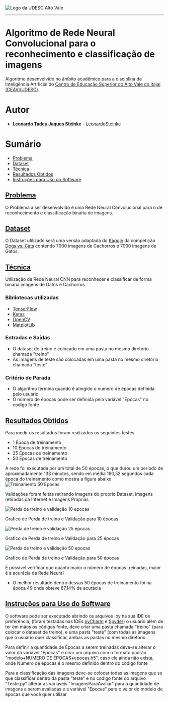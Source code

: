 <!-- Visualizador online: https://stackedit.io/ -->
 ![Logo da UDESC Alto Vale](http://www1.udesc.br/imagens/id_submenu/2019/marca_alto_vale_horizontal_assinatura_rgb_01.jpg)
 
 ---
 
# Algoritmo de Rede Neural Convolucional para o reconhecimento e classificação de imagens

Algoritmo desenvolvido no âmbito acadêmico para a disciplina de Inteligência Artificial do [Centro de Educação Superior do Alto Vale do Itajaí (CEAVI/UDESC)](https://www.udesc.br/ceavi).

# Autor
- [**Leonardo Tadeu Jaques Steinke**](mailto:leonardosteinke1@gmail.com) - [LeonardoSteinke](https://github.com/LeonardoSteinke)

# Sumário

* [Problema](#problema)
* [Dataset](#dataset)
* [Técnica](#tecnica)
* [Resultados Obtidos](#resultados)
* [Instruções para Uso do Software](#instrucoes)

## [Problema](#problema)
O Problema a ser desenvolvido é uma Rede Neural Convolucional para o de reconhecimento e classificação binária de imagens.

## [Dataset](#dataset)
O Dataset utilizado será uma versão adaptada do [Kaggle](https://www.kaggle.com/) da competição [Dogs vs. Cats](https://www.kaggle.com/c/dogs-vs-cats/data) contendo 7000 imagens de Cachorros e 7000 imagens de Gatos.

## [Técnica](#tecnica)
Utilização da Rede Neural CNN para reconhecer e classificar de forma binária imagens de Gatos e Cachorros

### Bibliotecas utilizadas
- [TensorFlow](https://www.tensorflow.org/?hl=pt-br)
- [Keras](https://keras.io/) 
- [OpenCV](https://opencv.org/)
- [MatplotLib](https://matplotlib.org/)

### Entradas e Saídas
- O dataset de treino é colocado em uma pasta no mesmo diretório chamada "treino"
- As imagens de teste são colocadas em uma pasta no mesmo diretório chamada "teste"

### Critério de Parada
- O algoritmo termina quando é atingido o numero de épocas definida pelo usuário
- O número de épocas pode ser definida pela variável "Epocas" no codigo fonte

## [Resultados Obtidos](#resultados)
Para medir os resultados foram realizados os seguintes testes
- 1 Época de treinamento
- 10 Épocas de treinamento
- 25 Épocas de treinamento
- 50 Épocas de treinamento

A rede foi executada por um total de 50 épocas, o que durou um período de aproximadamente 133 minutos, sendo em média 160,52 segundos cada época do treinamento como mostra a figura abaixo![Treinamento 50 Epocas](https://user-images.githubusercontent.com/26045336/113521202-47e40880-956e-11eb-813a-bf97bbf40de4.png)


Validações foram feitas retirando imagens do proprio Dataset, imagens retiradas da Internet e Imagens Próprias

![Perda de treino e validação 10 epocas](https://user-images.githubusercontent.com/26045336/113520620-ac04cd80-956a-11eb-9c3d-54ac8fd17fae.png)

Grafico de Perda de treino e Validação para 10 épocas


![Perda de treino e validação 25 epocas](https://user-images.githubusercontent.com/26045336/113520996-0c950a00-956d-11eb-9ff7-d09c9301cc57.png)

Grafico de Perda de treino e Validação para 25 épocas


![Perda de treino e validação 50 epocas](https://user-images.githubusercontent.com/26045336/113521001-11f25480-956d-11eb-8876-859f11325e39.png)

Grafico de Perda de treino e Validação para 50 épocas

É possivel verificar que quanto maior o número de épocas treinadas, maior é a acurácia da Rede Neural
- O melhor resultado dentro dessas 50 épocas de treinamento foi na época 49 onde obteve 87,14% de acurácia

## [Instruções para Uso do Software](#instrucoes)

O software pode ser executado abrindo os arquivos .py na sua IDE de preferência, (foram testadas nas IDEs [pyCharm](https://www.jetbrains.com/pt-br/pycharm/download/) e [Spyder](https://www.spyder-ide.org/)) o usuário além de ter em mãos os códigos fonte, deve criar uma pasta chamada "treino" (para colocar o dataset de treino), e uma pasta "teste" (com todas as imagens que o usuário quer classificar, ambas as pastas no mesmo diretório.

Para definir a quantidade de Épocas a serem treinadas deve-se alterar o valor da variável "Epocas" e criar um arquivo com o formato padrão "modelo+NUMERO DE ÉPOCAS+epocas.h5", caso ele ainda não exista, onde Número de épocas é o mesmo definido dentro do codigo fonte

Para a classificação das imagens deve-se colocar todas as imagens que se que classificar dentro da pasta "teste" e no codigo fonte do arquivo "Teste.py" alterar as variaveis "ImagensParaAvaliar" para a quantidade de imagens a serem avaliadas e a variável "Epocas" para o valor do modelo de épocas que você quer utilizar





